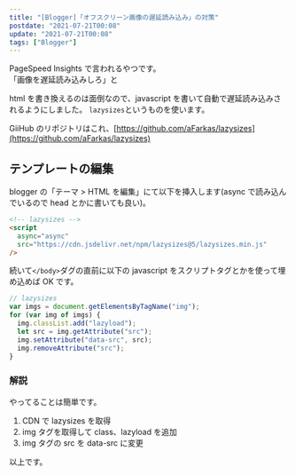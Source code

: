 ```yaml
---
title: "[Blogger]「オフスクリーン画像の遅延読み込み」の対策"
postdate: "2021-07-21T00:08"
update: "2021-07-21T00:08"
tags: ["Blogger"]
---
```


PageSpeed Insights で言われるやつです。  
「画像を遅延読み込みしろ」と

html を書き換えるのは面倒なので、javascript を書いて自動で遅延読み込みされるようにしました。
`lazysizes`というものを使います。

GiiHub のリポジトリはこれ、[https://github.com/aFarkas/lazysizes](https://github.com/aFarkas/lazysizes)

## テンプレートの編集

blogger の「テーマ > HTML を編集」にて以下を挿入します(async で読み込んでいるので head とかに書いても良い)。

```html
<!-- lazysizes -->
<script
  async="async"
  src="https://cdn.jsdelivr.net/npm/lazysizes@5/lazysizes.min.js"
/>
```

続いて`</body>`ダグの直前に以下の javascript をスクリプトタグとかを使って埋め込めば OK です。

```js
// lazysizes
var imgs = document.getElementsByTagName("img");
for (var img of imgs) {
  img.classList.add("lazyload");
  let src = img.getAttribute("src");
  img.setAttribute("data-src", src);
  img.removeAttribute("src");
}
```

### 解説

やってることは簡単です。

1. CDN で lazysizes を取得
1. img タグを取得して class、lazyload を追加
1. img タグの src を data-src に変更

以上です。
